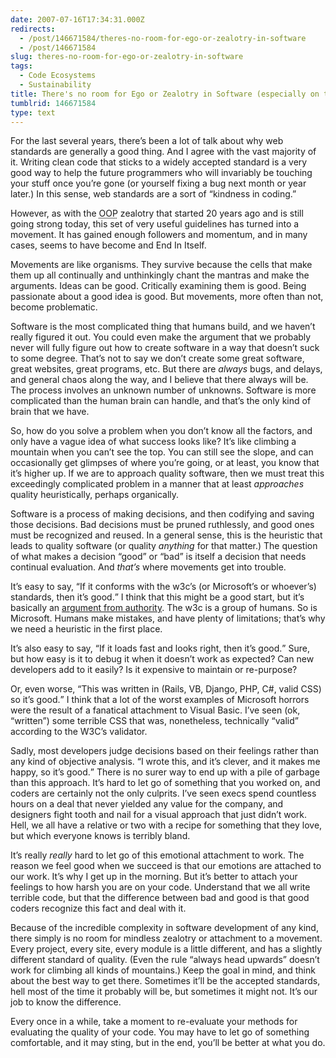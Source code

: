 ```yaml
---
date: 2007-07-16T17:34:31.000Z
redirects:
  - /post/146671584/theres-no-room-for-ego-or-zealotry-in-software
  - /post/146671584
slug: theres-no-room-for-ego-or-zealotry-in-software
tags:
  - Code Ecosystems
  - Sustainability
title: There's no room for Ego or Zealotry in Software (especially on the web)
tumblrid: 146671584
type: text
---
```

<p>For the last several years, there&rsquo;s been a lot of talk about why web standards are generally a good thing.  And I agree with the vast majority of it.  Writing clean code that sticks to a widely accepted standard is a very good way to help the future programmers who will invariably be touching your stuff once you&rsquo;re gone (or yourself fixing a bug next month or year later.)  In this sense, web standards are a sort of &ldquo;kindness in coding.&rdquo;</p>

<p>However, as with the <abbr title="object oriented programming">OOP</abbr> zealotry that started 20 years ago and is still going strong today, this set of very useful guidelines has turned into a movement.  It has gained enough followers and momentum, and in many cases, seems to have become and End In Itself.</p>

<p>Movements are like organisms.  They survive because the cells that make them up all continually and unthinkingly chant the mantras and make the arguments.  Ideas can be good.  Critically examining them is good.  Being passionate about a good idea is good.  But movements, more often than not, become problematic.</p>

<p>Software is the most complicated thing that humans build, and we haven&rsquo;t really figured it out.  You could even make the argument that we probably never will fully figure out how to create software in a way that doesn&rsquo;t suck to some degree.  That&rsquo;s not to say we don&rsquo;t create some great software, great websites, great programs, etc.  But there are <em>always</em> bugs, and delays, and general chaos along the way, and I believe that there always will be.  The process involves an unknown number of unknowns.  Software is more complicated than the human brain can handle, and that&rsquo;s the only kind of brain that we have.</p>

<p>So, how do you solve a problem when you don&rsquo;t know all the factors, and only have a vague idea of what success looks like?  It&rsquo;s like climbing a mountain when you can&rsquo;t see the top.  You can still see the slope, and can occasionally get glimpses of where you&rsquo;re going, or at least, you know that it&rsquo;s higher up.  If we are to approach quality software, then we must treat this exceedingly complicated problem in a manner that at least <em>approaches</em> quality heuristically, perhaps organically.</p>

<p>Software is a process of making decisions, and then codifying and saving those decisions.  Bad decisions must be pruned ruthlessly, and good ones must be recognized and reused.  In a general sense, this is the heuristic that leads to quality software (or quality <em>anything</em> for that matter.)  The question of what makes a decision &ldquo;good&rdquo; or &ldquo;bad&rdquo; is itself a decision that needs continual evaluation.  And <em>that&rsquo;s</em> where movements get into trouble.</p>

<p>It&rsquo;s easy to say, <q>If it conforms with the w3c&rsquo;s (or Microsoft&rsquo;s or whoever&rsquo;s) standards, then it&rsquo;s good.</q>  I think that this might be a good start, but it&rsquo;s basically an <a href="http://en.wikipedia.org/wiki/Appeal_to_authority">argument from authority</a>.  The w3c is a group of humans.  So is Microsoft.  Humans make mistakes, and have plenty of limitations; that&rsquo;s why we need a heuristic in the first place.</p>

<p>It&rsquo;s also easy to say, <q>If it loads fast and looks right, then it&rsquo;s good.</q>  Sure, but how easy is it to debug it when it doesn&rsquo;t work as expected?  Can new developers add to it easily?  Is it expensive to maintain or re-purpose?</p>

<p>Or, even worse, <q>This was written in (Rails, VB, Django, PHP, C#, valid CSS) so it&rsquo;s good.</q>  I think that a lot of the worst examples of Microsoft horrors were the result of a fanatical attachment to Visual Basic.  I&rsquo;ve seen (ok, &ldquo;written&rdquo;) some terrible CSS that was, nonetheless, technically &ldquo;valid&rdquo; according to the W3C&rsquo;s validator.</p>

<p>Sadly, most developers judge decisions based on their feelings rather than any kind of objective analysis.  <q>I wrote this, and it&rsquo;s clever, and it makes me happy, so it&rsquo;s good.</q>  There is no surer way to end up with a pile of garbage than this approach.  It&rsquo;s hard to let go of something that you worked on, and coders are certainly not the only culprits.  I&rsquo;ve seen execs spend countless hours on a deal that never yielded any value for the company, and designers fight tooth and nail for a visual approach that just didn&rsquo;t work.  Hell, we all have a relative or two with a recipe for something that they love, but which everyone knows is terribly bland.</p>

<p>It&rsquo;s really <em>really</em> hard to let go of this emotional attachment to work.  The reason we feel good when we succeed is that our emotions are attached to our work.  It&rsquo;s why I get up in the morning.  But it&rsquo;s better to attach your feelings to how harsh you are on your code.  Understand that we all write terrible code, but that the difference between bad and good is that good coders recognize this fact and deal with it.</p>

<p>Because of the incredible complexity in software development of any kind, there simply is no room for mindless zealotry or attachment to a movement.  Every project, every site, every module is a little different, and has a slightly different standard of quality.  (Even the rule &ldquo;always head upwards&rdquo; doesn&rsquo;t work for climbing all kinds of mountains.)  Keep the goal in mind, and think about the best way to get there.  Sometimes it&rsquo;ll be the accepted standards, hell most of the time it probably will be, but sometimes it might not.  It&rsquo;s our job to know the difference.</p>

<p>Every once in a while, take a moment to re-evaluate your methods for evaluating the quality of your code.  You may have to let go of something comfortable, and it may sting, but in the end, you&rsquo;ll be better at what you do.</p>

